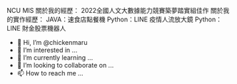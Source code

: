 NCU MIS 
關於我的經歷：
2022全國人文大數據能力競賽築夢踏實組佳作
關於我的實作經歷：
JAVA：速食店點餐機
Python：LINE 疫情人流放大鏡
Python：LINE 財金股票機器人

- 👋 Hi, I’m @chickenmaru
- 👀 I’m interested in ...
- 🌱 I’m currently learning ...
- 💞️ I’m looking to collaborate on ...
- 📫 How to reach me ...

<!---
chickenmaru/chickenmaru is a ✨ special ✨ repository because its `README.md` (this file) appears on your GitHub profile.
You can click the Preview link to take a look at your changes.
--->
